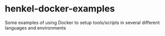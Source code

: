 # henkel-docker-examples
Some examples of using Docker to setup tools/scripts in several different languages and environments
